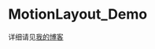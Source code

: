 # MotionLayout_Demo

详细请见[我的博客](https://blog.csdn.net/m0_61941147/article/details/128138138?csdn_share_tail=%7B%22type%22%3A%22blog%22%2C%22rType%22%3A%22article%22%2C%22rId%22%3A%22128138138%22%2C%22source%22%3A%22m0_61941147%22%7D)